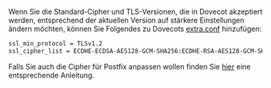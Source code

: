Wenn Sie die Standard-Cipher und TLS-Versionen, die in Dovecot akzeptiert werden, entsprechend der aktuellen Version auf stärkere Einstellungen ändern möchten, können Sie Folgendes zu Dovecots [extra.conf](u_e-dovecot-extra_conf.de.md) hinzufügen:

```bash
ssl_min_protocol = TLSv1.2
ssl_cipher_list = ECDHE-ECDSA-AES128-GCM-SHA256:ECDHE-RSA-AES128-GCM-SHA256:ECDHE-ECDSA-AES256-GCM-SHA384:ECDHE-RSA-AES256-GCM-SHA384:ECDHE-ECDSA-CHACHA20-POLY1305:ECDHE-RSA-CHACHA20-POLY1305:DHE-RSA-AES128-GCM-SHA256:DHE-RSA-AES256-GCM-SHA384:DHE-RSA-CHACHA20-POLY1305
```

Falls Sie auch die Cipher für Postfix anpassen wollen finden Sie [hier](../Postfix/u_e-postfix-harden_ciphers.de.md) eine entsprechende Anleitung.